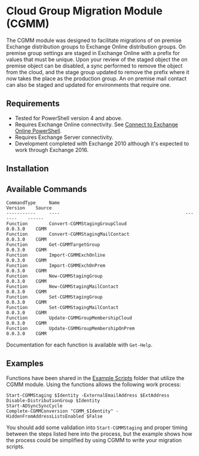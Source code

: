 # Cloud Group Migration Module (CGMM)  
The CGMM module was designed to facilitate migrations of on premise Exchange distribution groups to Exchange Online distribution groups.  On premise group settings are staged in Exchange Online with a prefix for values that must be unique.  Upon your review of the staged object the on premise object can be disabled, a sync performed to remove the object from the cloud, and the stage group updated to remove the prefix where it now takes the place as the production group. An on premise mail contact can also be staged and updated for environments that require one.

## Requirements
* Tested for PowerShell version 4 and above.
* Requires Exchange Online connectivity.  See [Connect to Exchange Online PowerShell](https://technet.microsoft.com/en-us/library/jj984289(v=exchg.160).aspx).
* Requires Exchange Server connectivity.  
* Development completed with Exchange 2010 although it's expected to work through Exchange 2016.

## Installation



## Available Commands  

    CommandType     Name                                               Version    Source
    -----------     ----                                               -------    ------
    Function        Convert-CGMMStagingGroupCloud                      0.0.3.0    CGMM
    Function        Convert-CGMMStagingMailContact                     0.0.3.0    CGMM
    Function        Get-CGMMTargetGroup                                0.0.3.0    CGMM
    Function        Import-CGMMExchOnline                              0.0.3.0    CGMM
    Function        Import-CGMMExchOnPrem                              0.0.3.0    CGMM
    Function        New-CGMMStagingGroup                               0.0.3.0    CGMM
    Function        New-CGMMStagingMailContact                         0.0.3.0    CGMM
    Function        Set-CGMMStagingGroup                               0.0.3.0    CGMM
    Function        Set-CGMMStagingMailContact                         0.0.3.0    CGMM
    Function        Update-CGMMGroupMembershipCloud                    0.0.3.0    CGMM
    Function        Update-CGMMGroupMembershipOnPrem                   0.0.3.0    CGMM


Documentation for each function is available with `Get-Help`.

## Examples
Functions have been shared in the [Example Scripts](https://github.com/Rick-2CA/Cloud-Group-Migration-Module/tree/master/Example%20Scripts) folder that utilize the CGMM module.  Using the functions allows the following work process:

    Start-CGMMStaging $Identity -ExternalEmailAddress $ExtAddress
    Disable-DistributionGroup $Identity
    Start-ADSyncSyncCycle
    Complete-CGMMConversion "CGMM_$Identity" -HiddenFromAddressListsEnabled $False

You should add some validation into `Start-CGMMStaging` and proper timing between the steps listed here into the process, but the example shows how the process could be simplified by using CGMM to write your migration scripts.

